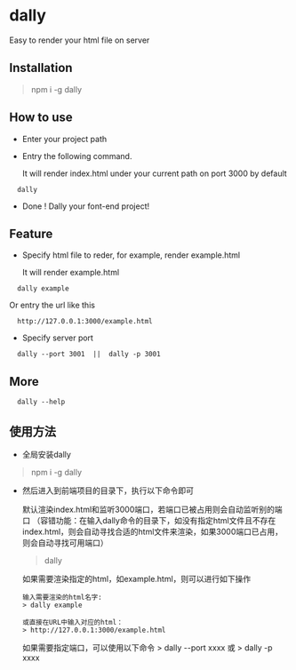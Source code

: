 # dally
Easy to render your html file on server

## Installation
>npm i -g dally </br>

## How to use

- Enter your project path 

- Entry the following command. 

  It will render index.html under your current path on port 3000 by default
```
  dally   
```
- Done ! Dally your font-end project!


## Feature
- Specify html file to reder, for example, render example.html

  It will render example.html
```
  dally example 
```
  Or entry the url like this
```
  http://127.0.0.1:3000/example.html
```


- Specify server port

```
  dally --port 3001  ||  dally -p 3001
```

## More
```
  dally --help
```

## 使用方法

- 全局安装dally
> npm i -g dally

- 然后进入到前端项目的目录下，执行以下命令即可

  默认渲染index.html和监听3000端口，若端口已被占用则会自动监听别的端口
  （容错功能：在输入dally命令的目录下，如没有指定html文件且不存在index.html，则会自动寻找合适的html文件来渲染，如果3000端口已占用，则会自动寻找可用端口）
  > dally

    如果需要渲染指定的html，如example.html，则可以进行如下操作
  
      输入需要渲染的html名字:
      > dally example

      或直接在URL中输入对应的html：
      > http://127.0.0.1:3000/example.html

    如果需要指定端口，可以使用以下命令
      > dally --port xxxx 
      或
      > dally -p xxxx
  